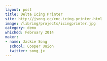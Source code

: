 ```yaml
---
layout: post
title: Delta Icing Printer
site: http://jsong.cc/cnc-icing-printer.html
image: /lib/img/projects/icingprinter.jpg
category: demo
whichdd: February 2014
maker:
- name: Jackie Song
  school: Cooper Union
  twitter: song_jx
---
```

